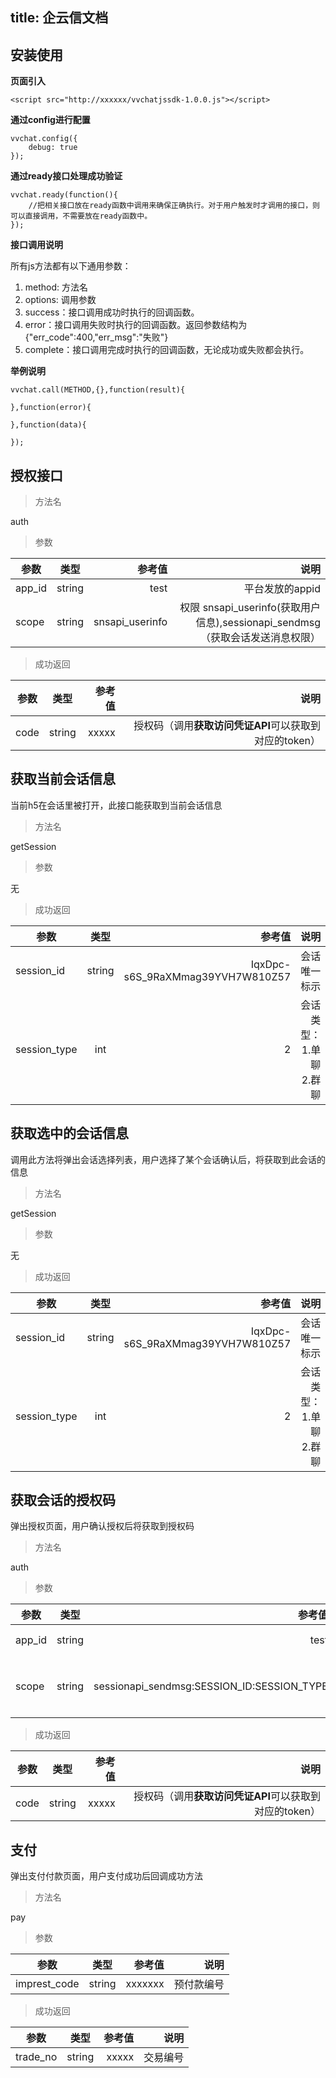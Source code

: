 title: 企云信文档
---


## 安装使用

 **页面引入**
 
```
<script src="http://xxxxxx/vvchatjssdk-1.0.0.js"></script>

```

**通过config进行配置**

```
vvchat.config({
	debug: true
});

```

**通过ready接口处理成功验证**

```
vvchat.ready(function(){
    //把相关接口放在ready函数中调用来确保正确执行。对于用户触发时才调用的接口，则可以直接调用，不需要放在ready函数中。
});

```

**接口调用说明**

所有js方法都有以下通用参数：

1. method: 方法名
2. options: 调用参数
3. success：接口调用成功时执行的回调函数。
4. error：接口调用失败时执行的回调函数。返回参数结构为 {"err_code":400,"err_msg":"失败"}
5. complete：接口调用完成时执行的回调函数，无论成功或失败都会执行。

**举例说明**

```
vvchat.call(METHOD,{},function(result){
 	
},function(error){

},function(data){

});
```

## 授权接口


> 方法名

auth

> 参数

| 参数   |      类型      |  参考值 | 说明 |
|----------|:-------------:|------:|------:|
| app_id   |  string       | test| 平台发放的appid|
| scope |    string   |   snsapi_userinfo| 权限 snsapi_userinfo(获取用户信息),sessionapi_sendmsg（获取会话发送消息权限） |

> 成功返回

| 参数   |      类型      |  参考值 | 说明 |
|----------|:-------------:|------:|------:|
| code   |  string       | xxxxx| 授权码（调用**获取访问凭证API**可以获取到对应的token）|


## 获取当前会话信息

当前h5在会话里被打开，此接口能获取到当前会话信息

> 方法名

getSession

> 参数

无

> 成功返回

| 参数   |      类型      |  参考值 | 说明 |
|----------|:-------------:|------:|------:|
| session_id   |  string       | IqxDpc-s6S_9RaXMmag39YVH7W810Z57| 会话唯一标示|
| session_type   |  int       | 2 | 会话类型： 1.单聊 2.群聊|

## 获取选中的会话信息

调用此方法将弹出会话选择列表，用户选择了某个会话确认后，将获取到此会话的信息

> 方法名

getSession

> 参数

无

> 成功返回

| 参数   |      类型      |  参考值 | 说明 |
|----------|:-------------:|------:|------:|
| session_id   |  string       | IqxDpc-s6S_9RaXMmag39YVH7W810Z57| 会话唯一标示|
| session_type   |  int       | 2 | 会话类型： 1.单聊 2.群聊|

## 获取会话的授权码
弹出授权页面，用户确认授权后将获取到授权码

> 方法名

auth

> 参数

| 参数   |      类型      |  参考值 | 说明 |
|----------|:-------------:|------:|------:|
| app_id   |  string       | test| 平台发放的appid|
| scope |    string   |   sessionapi_sendmsg:SESSION_ID:SESSION_TYPE| SESSION_ID和SESSION_TYPE为返回的会话信息 |

> 成功返回

| 参数   |      类型      |  参考值 | 说明 |
|----------|:-------------:|------:|------:|
| code   |  string       | xxxxx| 授权码（调用**获取访问凭证API**可以获取到对应的token）|

## 支付

弹出支付付款页面，用户支付成功后回调成功方法

> 方法名

pay

> 参数

| 参数   |      类型      |  参考值 | 说明 |
|----------|:-------------:|------:|------:|
| imprest_code   |  string       | xxxxxxx| 预付款编号 |

> 成功返回

| 参数   |      类型      |  参考值 | 说明 |
|----------|:-------------:|------:|------:|
| trade_no   |  string       | xxxxx | 交易编号 |
